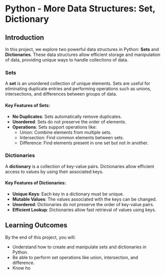 # Python - More Data Structures: Set, Dictionary

## Introduction

In this project, we explore two powerful data structures in Python: **Sets** and **Dictionaries**. These data structures allow efficient storage and manipulation of data, providing unique ways to handle collections of data.

### Sets
A **set** is an unordered collection of unique elements. Sets are useful for eliminating duplicate entries and performing operations such as unions, intersections, and differences between groups of data.

#### Key Features of Sets:
- **No Duplicates**: Sets automatically remove duplicates.
- **Unordered**: Sets do not preserve the order of elements.
- **Operations**: Sets support operations like:
  - Union: Combine elements from multiple sets.
  - Intersection: Find common elements between sets.
  - Difference: Find elements present in one set but not in another.

### Dictionaries
A **dictionary** is a collection of key-value pairs. Dictionaries allow efficient access to values by using their associated keys.

#### Key Features of Dictionaries:
- **Unique Keys**: Each key in a dictionary must be unique.
- **Mutable Values**: The values associated with the keys can be changed.
- **Unordered**: Dictionaries do not preserve the order of key-value pairs.
- **Efficient Lookup**: Dictionaries allow fast retrieval of values using keys.

## Learning Outcomes

By the end of this project, you will:
- Understand how to create and manipulate sets and dictionaries in Python.
- Be able to perform set operations like union, intersection, and difference.
- Know ho

